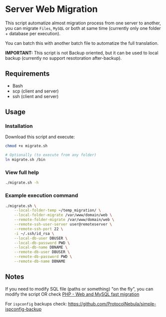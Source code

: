 # Server Web Migration

This script automatize almost migration process from one server to another, you can migrate `Files`, `MySQL` or both at same time (currently only one folder + database per execution).

You can batch this with another batch file to automatize the full translation.

**IMPORTANT:** This script is not Backup oriented, but it can be used to local backup (currently no support resotoration after-backup).

## Requirements

- Bash
- scp (client and server)
- ssh (client and server)

## Usage

### Installation

Download this script and execute:

```bash
chmod +x migrate.sh

# Optionally (to execute from any folder)
ln migrate.sh /bin
```

### View full help

```bash
./migrate.sh -h
```

### Example execution command
```bash
./migrate.sh \
	--local-folder-temp ~/temp_migration/ \
	--local-folder-migrate /var/www/domain/web \
	--remote-folder-migrate /var/www/domain/web \
	--remote-ssh-user-server user@remoteserver \
	--remote-ssh-port 22 \
	-i ~/.ssh/id_rsa \
	--local-db-user DBUSER \
	--local-db-password PWD \
	--local-db-name DBNAME \
	--remote-db-user DBUSER \
	--remote-db-password PWD \
	--remote-db-name DBNAME
```

## Notes

If you need to modify SQL file (paths or something) "on the fly", you can modify the script OR check [PHP - Web and MySQL fast migration](https://github.com/ProtocolNebula/web-and-mysql-fast-migration)

For `ispconfig` backups check: https://github.com/ProtocolNebula/simple-ispconfig-backup
